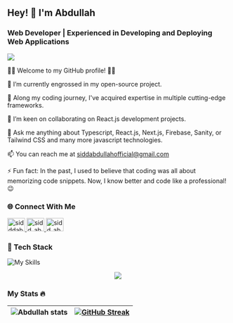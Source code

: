## Hey! 👋 I'm Abdullah
### Web Developer | Experienced in Developing and Deploying Web Applications

![](https://komarev.com/ghpvc/?username=abdtriedcoding)

👨‍💻 Welcome to my GitHub profile! 👨‍💻

🔭 I’m currently engrossed in my open-source project.

🌱 Along my coding journey, I've acquired expertise in multiple cutting-edge frameworks.

👯 I’m keen on collaborating on React.js development projects.

💬 Ask me anything about Typescript, React.js, Next.js, Firebase, Sanity, or Tailwind CSS and many more javascript technologies.

📫 You can reach me at siddabdullahofficial@gmail.com

⚡ Fun fact: In the past, I used to believe that coding was all about memorizing code snippets. Now, I know better and code like a professional! 😉

### 🌐 Connect With Me

<a href="https://twitter.com/abdtriedcoding" target="blank"><img src="https://www.svgrepo.com/show/452123/twitter.svg" alt="sidddabdullah" height="30" width="40" />
</a>
<a href="https://www.linkedin.com/in/abdtriedcoding" target="blank"><img src="https://www.svgrepo.com/show/452047/linkedin-1.svg" alt="sidd_abdullah" height="30" width="40" />
</a>
<a href="https://leetcode.com/siddabdullahofficial" target="blank"><img src="https://raw.githubusercontent.com/rahuldkjain/github-profile-readme-generator/master/src/images/icons/Social/leet-code.svg" alt="sidd_abdullah" height="30" width="40" />
</a>

### 🔎 Tech Stack
![My Skills](https://skillicons.dev/icons?i=js,ts,react,tailwind,bootstrap,nextjs,firebase,appwrite,prisma,supabase,postgres,planetscale,mysql,mongodb,gcp,git,github,vercel,vscode,replit,postman)

<p align="center">
    <img src="https://github-readme-stats.vercel.app/api/top-langs?username=abdtriedcoding&show_icons=true&theme=radical" />
</p>

### My Stats 🔥
![Abdullah stats](https://github-readme-stats.vercel.app/api?username=abdtriedcoding&show_icons=true&theme=radical) | [![GitHub Streak](https://streak-stats.demolab.com/?user=abdtriedcoding&theme=dark)](https://git.io/streak-stats) 
--- | --- 
